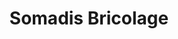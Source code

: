 ---
title: "Somadis Bricolage"
url: /chateauneuf-sur-charente/somadis-bricolage/
shop: à faire soi-même
---